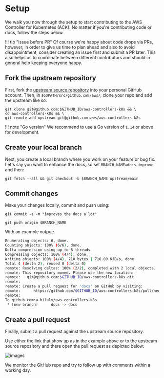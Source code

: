# Setup 

We walk you now through the setup to start contributing to the AWS Controller
for Kubernetes (ACK). No matter if you're contributing code or docs, follow 
the steps below.

!!! tip "Issue before PR"
    Of course we're happy about code drops via PRs, however, in order to give
    us time to plan ahead and also to avoid disappointment, consider creating
    an issue first and submit a PR later. This also helps us to coordinate
    between different contributors and should in general help keeping everyone
    happy.

## Fork the upstream repository

First, fork the [upstream source repository](https://github.com/aws/aws-controllers-k8s) 
into your personal GitHub account. Then, in `$GOPATH/src/github.com/aws/`,
clone your repo and add the upstream like so:

```
git clone git@github.com:$GITHUB_ID/aws-controllers-k8s && \
cd aws-controllers-k8s && \
git remote add upstream git@github.com:aws/aws-controllers-k8s
```

!!! note "Go version"
    We recommend to use a Go version of `1.14` or above for development.

## Create your local branch

Next, you create a local branch where you work on your feature or bug fix.
Let's say you want to enhance the docs, so set `BRANCH_NAME=docs-improve` and
then:

```
git fetch --all && git checkout -b $BRANCH_NAME upstream/main
```

## Commit changes

Make your changes locally, commit and push using:

```
git commit -a -m "improves the docs a lot"

git push origin $BRANCH_NAME
```

With an example output:

```bash
Enumerating objects: 6, done.
Counting objects: 100% (6/6), done.
Delta compression using up to 8 threads
Compressing objects: 100% (4/4), done.
Writing objects: 100% (4/4), 710 bytes | 710.00 KiB/s, done.
Total 4 (delta 2), reused 0 (delta 0)
remote: Resolving deltas: 100% (2/2), completed with 2 local objects.
remote: This repository moved. Please use the new location:
remote:   git@github.com:$GITHUB_ID/aws-controllers-k8s.git
remote: 
remote: Create a pull request for 'docs' on GitHub by visiting:
remote:      https://github.com/$GITHUB_ID/aws-controllers-k8s/pull/new/docs
remote: 
To github.com:a-hilaly/aws-controllers-k8s
 * [new branch]      docs -> docs
```

## Create a pull request

Finally, submit a pull request against the upstream source repository.

Use either the link that show up as in the example above or to the upstream 
source repository and there open the pull request as depicted below:

![images](../images/github-pr.png)

We monitor the GitHub repo and try to follow up with comments within a working
day.

